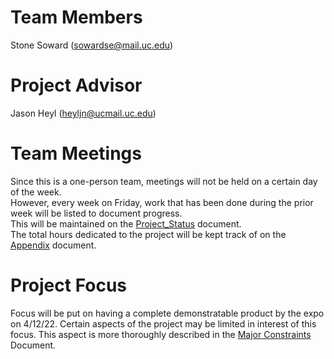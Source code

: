 # Team Members
Stone Soward (sowardse@mail.uc.edu)
# Project Advisor
Jason Heyl (heyljn@ucmail.uc.edu)
# Team Meetings
Since this is a one-person team, meetings will not be held on a certain day of the week.  <br>
However, every week on Friday, work that has been done during the prior week will be listed to document progress. <br>
This will be maintained on the [Project_Status](/Assignments/Project_Status.md) document. <br>
The total hours dedicated to the project will be kept track of on the [Appendix](/Assignments/Appendix.md#hour-log) document.
# Project Focus
Focus will be put on having a complete demonstratable product by the expo on 4/12/22. Certain aspects of the project may be limited in interest of this focus. This aspect is more thoroughly described in the [Major Constraints](/Assignments/Major_Project_Constraints.md) Document.
